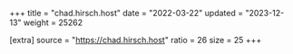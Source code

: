 +++
title = "chad.hirsch.host"
date = "2022-03-22"
updated = "2023-12-13"
weight = 25262

[extra]
source = "https://chad.hirsch.host"
ratio = 26
size = 25
+++
